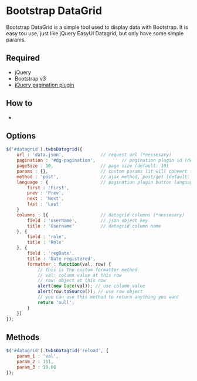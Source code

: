 Bootstrap DataGrid
======
Bootstrap DataGrid is a simple tool used to display data with Bootstrap. It is easy tou use, just like jQuery EasyUI Datagrid, but only have some simple params.

## Required
* jQuery
* Bootstrap v3
* [jQuery pagination plugin](https://github.com/esimakin/twbs-pagination)

## How to
* 

## Options
```javascript
$('#datagrid').twbsDatagrid({
	url : 'data.json',				// request url (*nessesary)
	pagination : '#dg-pagination',			// pagination plugin id (default: '#dg-pagination')
	pageSize : 10,					// page size (default: 10)
	params : {},					// custom params (it will convert to string when send request)
	method : 'post',				// ajax method, post/get (default: 'post')
	language : {					// pagination plugin button language
		first : 'First',
		prev : 'Prev',
		next : 'Next',
		last : 'Last'
	}
	columns : [{					// datagrid columns (*nessesary)
		field : 'username',			// json object key
		title : 'Username'			// datagrid column name
	}, {
		field : 'role',
		title : 'Role'
	}, {
		field : 'regDate',
		title : 'Date registered',
		formatter : function(val, row) {
			// this is the custom formatter method
			// val: column value at this row
			// row: object at this row
			alert(new Date(val)); // use column value
			alert(row.toSource()); // use row object
			// you can use this method to return anything you want
			return 'null';
		}
	}]
});
```

## Methods
```javascript
$('#datagrid').twbsDatagrid('reload', {
	param_1 : 'val',
	param_2 : 111,
	param_3 : 10.08
});
```